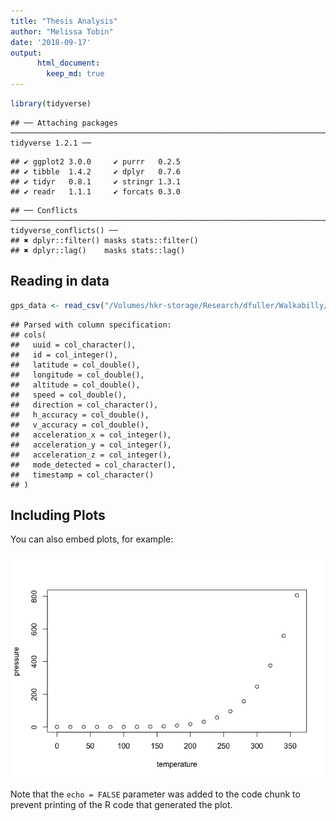 ```yaml
---
title: "Thesis Analysis"
author: "Melissa Tobin"
date: '2018-09-17'
output:
      html_document:
        keep_md: true
---
```





```r
library(tidyverse)
```

```
## ── Attaching packages ─────────────────────────────────────────────────────────────────────────────────── tidyverse 1.2.1 ──
```

```
## ✔ ggplot2 3.0.0     ✔ purrr   0.2.5
## ✔ tibble  1.4.2     ✔ dplyr   0.7.6
## ✔ tidyr   0.8.1     ✔ stringr 1.3.1
## ✔ readr   1.1.1     ✔ forcats 0.3.0
```

```
## ── Conflicts ────────────────────────────────────────────────────────────────────────────────────── tidyverse_conflicts() ──
## ✖ dplyr::filter() masks stats::filter()
## ✖ dplyr::lag()    masks stats::lag()
```

## Reading in data


```r
gps_data <- read_csv("/Volumes/hkr-storage/Research/dfuller/Walkabilly/people/Melissa Tobin/Thesis/coordinates.csv")
```

```
## Parsed with column specification:
## cols(
##   uuid = col_character(),
##   id = col_integer(),
##   latitude = col_double(),
##   longitude = col_double(),
##   altitude = col_double(),
##   speed = col_double(),
##   direction = col_character(),
##   h_accuracy = col_double(),
##   v_accuracy = col_double(),
##   acceleration_x = col_integer(),
##   acceleration_y = col_integer(),
##   acceleration_z = col_integer(),
##   mode_detected = col_character(),
##   timestamp = col_character()
## )
```

## Including Plots

You can also embed plots, for example:

![](thesis_analysis_files/figure-html/pressure-1.png)<!-- -->

Note that the `echo = FALSE` parameter was added to the code chunk to prevent printing of the R code that generated the plot.
